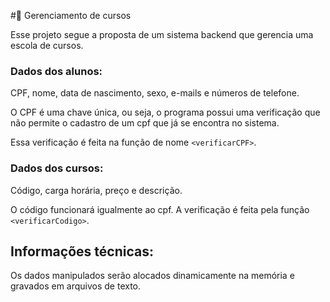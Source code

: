 #📔 Gerenciamento de cursos

Esse projeto segue a proposta de um sistema backend que gerencia uma escola de cursos.

### Dados dos alunos:

CPF, nome, data de nascimento, sexo, e-mails e números de telefone.

O CPF é uma chave única, ou seja, o programa possui uma verificação que não permite o cadastro de um cpf que já se encontra no sistema.

Essa verificação é feita na função de nome `<verificarCPF>`.

### Dados dos cursos:

Código, carga horária, preço e descrição.

O código funcionará igualmente ao cpf. A verificação é feita pela função `<verificarCodigo>`.

## Informações técnicas:

Os dados manipulados serão alocados dinamicamente na memória e gravados em arquivos de texto.
